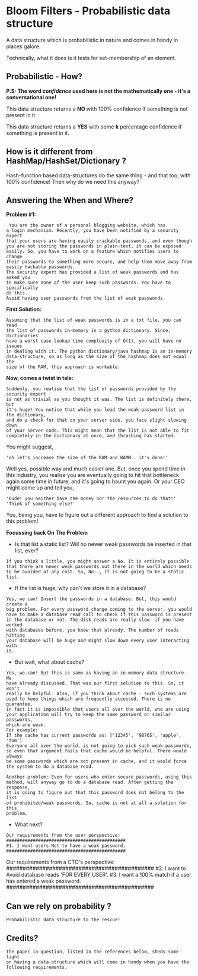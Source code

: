 # Bloom Filters - Probabilistic data structure
A data structure which is probabilistic in nature and comes in handy
in places galore.

Technically, what it does is it tests for set-membership of an element.

## Probabilistic - How?
**P.S: The word *confidence* used here is not the mathematically one -
it's a conversational one!**

This data structure returns  a **NO** with 100% confidence if something
is not present in it.

This data structure returns a **YES** with some **k** percentage
confidence if something is present in it.

## How is it different from HashMap/HashSet/Dictionary ?

Hash-function based data-structures do the same thing - and that too,
with 100% confidence! Then why do we need this anyway?

## Answering the When and Where?

**Problem #1:**
```
 You are the owner of a personal blogging website, which has
a login mechanism. Recently, you have been notified by a security expert
that your users are having easily crackable passwords, and even though
you are not storing the passwords in plain-text, it can be exposed
easily. So, you have to work on a feature which notifies users to change
their passwords to something more secure, and help them move away from
easily hackable passwords.
The security expert has provided a list of weak passwords and has asked you
to make sure none of the user keep such passwords. You have to specifically
do this.
Avoid having user passwords from the list of weak passwords.
```
**First Solution:**
```
Assuming that the list of weak passwords is in a txt file, you can read
the list of passwords in-memory in a python dictionary. Since, dictionaries
have a worst case lookup time complexity of O(1), you will have no issues
in dealing with it. The python dictionary/java hashmap is an in-memory
data-structure, so as long as the size of the hashmap does not equal the
size of the RAM, this approach is workable.
```
**Now, comes a twist in tale:**
```
Suddenly, you realise that the list of passwords provided by the security expert
is not as trivial as you thought it was. The list is definitely there, but
it's huge! You notice that while you load the weak-password list in the dictionary,
and do a check for that on your server side, you face slight slowing down
of your server code. This might mean that the list is not able to fit
completely in the dictionary at once, and thrashing has started.
```
You might suggest,
```
'oh let's increase the size of the RAM and BAMM.. it's done!'
```

Well yes, possible way and much easier one. But, once you spend time in this
industry, you realise you are eventually going to hit that bottleneck again
some time in future, and it's going to haunt you again. Or your CEO might come
up and tell you,
```
'Dude! you neither have the money nor the resources to do that!'
'Think of something else!'
```

You, being you, have to figure out a different approach to find a solution
to this problem!

**Focussing back On The Problem**

- Is that list a static list? Will no newer weak passwords be inserted in that
list, ever?
```
If you think a little, you might answer a No. It is entirely possible
that there are newer weak passwords out there in the world which needs
to be avoided at any cost. So, No.., it is not going to be a static list.
```

- If the list is huge, why can't we store it in a database?
```
Yes, we can! Insert the passwords in a database. But, this would create a
big problem. For every password change coming to the server, you would
have to make a database read call to check if this password is present
in the database or not. The disk reads are really slow -if you have worked
with databases before, you know that already. The number of reads hitting
your database will be huge and might slow down every user interacting with
it.
```

- But wait, what about cache?
```
Yes, we can! But this is same as having an in-memory data structure. We
have already discussed. That was our first solution to this. So, it won't
really be helpful. Also, if you think about cache - such systems are
used to keep things which are frequently accessed. There is no guarantee,
in fact it is impossible that users all over the world, who are using
your application will try to keep the same password or similar passwords,
which are weak.
For example:
If the cache has current passwords as: ['12345', '98765', 'apple', 'tom']
Everyone all over the world, is not going to pick such weak passwords,
so even that argument fails that cache would be helpful. There would always
be some passwords which are not present in cache, and it would force
the system to do a database read.

Another problem: Even for users who enter secure passwords, using this
method, will anyway go to do a database read. After getting the response,
it is going to figure out that this password does not belong to the list
of prohibited/weak passwords. So, cache is not at all a solution for this
problem.
```

- What next?
```
Our requirements from the user perspective:
#############################################
#1. I want users Not to have a weak password.
#############################################
```

Our requirements from a CTO's perspective:
#############################################
#2. I want to Avoid database reads 'FOR EVERY USER'.
#3. I want a 100% match if a user has entered a weak password.
#############################################

## Can we rely on probability ?
```
Probabilistic data structure to the rescue!
```

## Credits?
```
The paper in question, listed in the references below, sheds some light
on having a data-structure which will come in handy when you have the
following requirements.
```